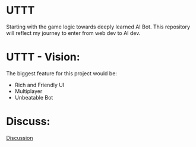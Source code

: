 # UTTT
Starting with the game logic towards deeply learned AI Bot. This repository will reflect my journey to enter from web dev to AI dev.

# UTTT - Vision:
The biggest feature for this project would be:
- Rich and Friendly UI
- Multiplayer
- Unbeatable Bot

# Discuss:
[Discussion](https://github.com/PBJI/ultimate-tic-tac-toe-2/discussions)
